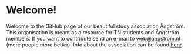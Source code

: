 # Welcome!
Welcome to the GitHub page of our beautiful study association Ångström. This organisation is meant as a resource for TN students and Ångström members. 
If you want to contribute send an e-mail to web@angstrom.nl (more people more better). Info about the association can be found [here](https://www.angstrom.nl/36675-home).
